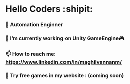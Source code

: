 # Hello Coders :shipit: 

### :robot: Automation Enginner
### 🔭 I’m currently working on Unity GameEngine:video_game:
### 📫 How to reach me: https://www.linkedin.com/in/maghilvannanm/
### :bust_in_silhouette: Try free games in my website : (coming soon)


<!--
**Maghil/Maghil** is a ✨ _special_ ✨ repository because its `README.md` (this file) appears on your GitHub profile.

Here are some ideas to get you started:

- 🔭 I’m currently working on ...
- 🌱 I’m currently learning ...
- 👯 I’m looking to collaborate on ...
- 🤔 I’m looking for help with ...
- 💬 Ask me about ...
- 📫 How to reach me: ...
- 😄 Pronouns: ...
- ⚡ Fun fact: ...
-->
